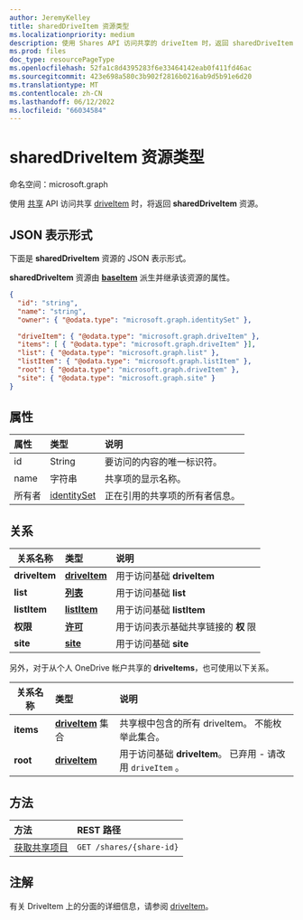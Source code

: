 ```yaml
---
author: JeremyKelley
title: sharedDriveItem 资源类型
ms.localizationpriority: medium
description: 使用 Shares API 访问共享的 driveItem 时，返回 sharedDriveItem 资源。
ms.prod: files
doc_type: resourcePageType
ms.openlocfilehash: 52fa1c8d4395283f6e33464142eab0f411fd46ac
ms.sourcegitcommit: 423e698a580c3b902f2816b0216ab9d5b91e6d20
ms.translationtype: MT
ms.contentlocale: zh-CN
ms.lasthandoff: 06/12/2022
ms.locfileid: "66034584"
---
```

# <a name="shareddriveitem-resource-type"></a>sharedDriveItem 资源类型

命名空间：microsoft.graph

使用 [共享](../api/shares-get.md) API 访问共享 [driveItem](driveitem.md) 时，将返回 **sharedDriveItem** 资源。

## <a name="json-representation"></a>JSON 表示形式

下面是 **sharedDriveItem** 资源的 JSON 表示形式。

**sharedDriveItem** 资源由 [**baseItem**](baseitem.md) 派生并继承该资源的属性。

<!-- {
  "blockType": "resource",
  "baseType": "microsoft.graph.baseItem",
  "optionalProperties": [  ],
  "@odata.type": "microsoft.graph.sharedDriveItem"
}-->

```json
{
  "id": "string",
  "name": "string",
  "owner": { "@odata.type": "microsoft.graph.identitySet" },

  "driveItem": { "@odata.type": "microsoft.graph.driveItem" },
  "items": [ { "@odata.type": "microsoft.graph.driveItem" }],
  "list": { "@odata.type": "microsoft.graph.list" },
  "listItem": { "@odata.type": "microsoft.graph.listItem" },
  "root": { "@odata.type": "microsoft.graph.driveItem" },
  "site": { "@odata.type": "microsoft.graph.site" }
}
```

## <a name="properties"></a>属性

| 属性 | 类型                          | 说明                                                      |
| :------- | :---------------------------- | :--------------------------------------------------------------- |
| id       | String                        | 要访问的内容的唯一标识符。              |
| name     | 字符串                        | 共享项的显示名称。                             |
| 所有者    | [identitySet](identityset.md) | 正在引用的共享项的所有者信息。 |

## <a name="relationships"></a>关系

| 关系名称 | 类型                | 说明
| ------------------|:--------------------|:-----------------------------------
| **driveItem**     | [**driveItem**][driveItem]   | 用于访问基础 **driveItem**
| **list**          | [**列表**][list]        | 用于访问基础 **list**
| **listItem**      | [**listItem**][listItem]    | 用于访问基础 **listItem**
| **权限**    | [**许可**][permission] | 用于访问表示基础共享链接的 **权** 限
| **site**          | [**site**][site]        | 用于访问基础 **site**

另外，对于从个人 OneDrive 帐户共享的 **driveItems**，也可使用以下关系。

| 关系名称 | 类型                         | 说明
| ------------------|:-----------------------------|:-----------------------------------
| **items**         | [**driveItem**][driveItem] 集合 | 共享根中包含的所有 driveItem。 不能枚举此集合。
| **root**          | [**driveItem**][driveItem]   | 用于访问基础 **driveItem**。 已弃用 - 请改用 `driveItem` 。

[driveItem]: driveitem.md
[list]: list.md
[listItem]: listitem.md
[permission]: permission.md
[site]: site.md

## <a name="methods"></a>方法

| 方法                                  | REST 路径                |
| :-------------------------------------- | :----------------------- |
| [获取共享项目](../api/shares-get.md) | `GET /shares/{share-id}` |

## <a name="remarks"></a>注解

有关 DriveItem 上的分面的详细信息，请参阅 [driveItem](driveitem.md)。

<!-- {
  "type": "#page.annotation",
  "description": "Share resource returns information about a shared item or collection of items.",
  "keywords": "share,shared,sharing root,shared files, shared items",
  "section": "documentation",
  "tocPath": "Resources/Share"
} -->

